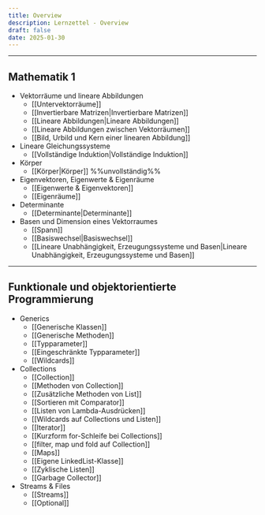 ```yaml
---
title: Overview
description: Lernzettel - Overview
draft: false
date: 2025-01-30
---
```


---
## Mathematik 1
- Vektorräume und lineare Abbildungen
	- [[Untervektorräume]]
	- [[Invertierbare Matrizen|Invertierbare Matrizen]]
	- [[Lineare Abbildungen|Lineare Abbildungen]]
	- [[Lineare Abbildungen zwischen Vektorräumen]]
	- [[Bild, Urbild und Kern einer linearen Abbildung]]
-  Lineare Gleichungssysteme
	- [[Vollständige Induktion|Vollständige Induktion]]
- Körper
	- [[Körper|Körper]] %%unvollständig%%
-  Eigenvektoren, Eigenwerte & Eigenräume
	- [[Eigenwerte & Eigenvektoren]]
	- [[Eigenräume]]
- Determinante
	- [[Determinante|Determinante]]
- Basen und Dimension eines Vektorraumes
	- [[Spann]]
	- [[Basiswechsel|Basiswechsel]]
	- [[Lineare Unabhängigkeit, Erzeugungssysteme und Basen|Lineare Unabhängigkeit, Erzeugungssysteme und Basen]]
---
## Funktionale und objektorientierte Programmierung
-  Generics
	- [[Generische Klassen]]
	- [[Generische Methoden]]
	- [[Typparameter]]
	- [[Eingeschränkte Typparameter]]
	- [[Wildcards]]
-  Collections
	- [[Collection]]
	- [[Methoden von Collection]]
	- [[Zusätzliche Methoden von List]]
	- [[Sortieren mit Comparator]]
	- [[Listen von Lambda-Ausdrücken]]
	- [[Wildcards auf Collections und Listen]]
	- [[Iterator]]
	- [[Kurzform for-Schleife bei Collections]]
	- [[filter, map und fold auf Collection]]
	- [[Maps]]
	- [[Eigene LinkedList-Klasse]]
	- [[Zyklische Listen]]
	- [[Garbage Collector]]
- Streams & Files
	- [[Streams]]
	- [[Optional]]